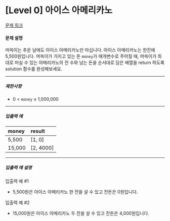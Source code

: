 # [Level 0] 아이스 아메리카노

[문제 링크](https://school.programmers.co.kr/learn/courses/30/lessons/120819)

#### 문제 설명

머쓱이는 추운 날에도 아이스 아메리카노만 마십니다. 아이스 아메리카노는 한잔에 5,500원입니다. 머쓱이가 가지고 있는 돈 ```money```가 매개변수로 주어질 때, 머쓱이가 최대로 마실 수 있는 아메리카노의 잔 수와 남는 돈을 순서대로 담은 배열을 return 하도록 solution 함수를 완성해보세요.

---

##### 제한사항

- 0 < ```money``` ≤ 1,000,000

---

##### 입출력 예

|money|result|
|:---|:---|
|5,500|[1, 0]|
|15,000|[2, 4000]|

---

##### 입출력 예 설명

입출력 예 #1

- 5,500원은 아이스 아메리카노 한 잔을 살 수 있고 잔돈은 0원입니다.

입출력 예 #2

- 15,000원은 아이스 아메리카노 두 잔을 살 수 있고 잔돈은 4,000원입니다.
